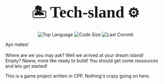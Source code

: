 <h1 align = 'center'>
	<b style = 'font-size:150%;'>🏝️ <b style = 'font-size:120%; font-family:cursive;'>Tech-sland</b> ⚙️</b>
</h1>

<p align = 'center'>
	<img alt="Top Language" src="https://img.shields.io/static/v1?label=Language&message=C%2B%2B&color=ff6030&style=plastic"/>
	<img alt="Code Size" src="https://img.shields.io/github/languages/code-size/BlankRose/tech-sland?label=Code+Size&color=3060ff&style=plastic"/>
	<img alt="Last Commit" src="https://img.shields.io/github/last-commit/BlankRose/tech-sland?label=Last+Commit&color=60a030&style=plastic"/>
</p>

<p>
	Ayo mates!<br><br>
	Where are we you may ask? Well we arrived at your dream island!<br>
	Empty? Naww, more like ready to build! You should get some ressources and lets get started!
</p>

<p>
	This is a game project written in CPP. Nothing's crazy going on here.
</p>